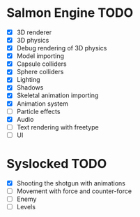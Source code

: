 # Salmon Engine TODO

- [X] 3D renderer
- [X] 3D physics
- [X] Debug rendering of 3D physics
- [X] Model importing
- [X] Capsule colliders
- [X] Sphere colliders
- [X] Lighting
- [X] Shadows
- [X] Skeletal animation importing
- [X] Animation system
- [ ] Particle effects
- [X] Audio
- [ ] Text rendering with freetype
- [ ] UI

# Syslocked TODO

- [X] Shooting the shotgun with animations
- [ ] Movement with force and counter-force
- [ ] Enemy
- [ ] Levels
